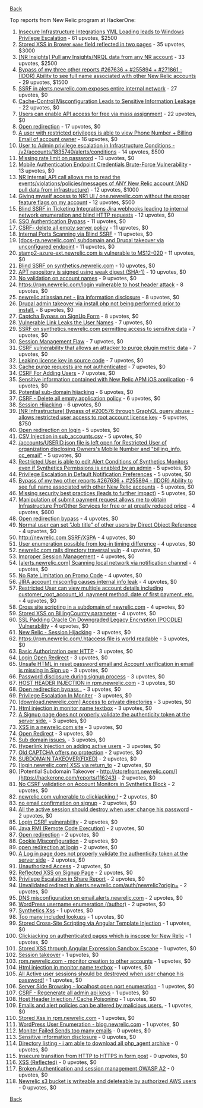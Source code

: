 [Back](../README.md)

Top reports from New Relic program at HackerOne:

1. [Insecure Infrastructure Integrations YML Loading leads to Windows Privilege Escalation](https://hackerone.com/reports/363971) - 61 upvotes, $2500
2. [Stored XSS in Brower `name` field reflected in two pages](https://hackerone.com/reports/348076) - 35 upvotes, $3000
3. [[NR Insights] Pull any Insights/NRQL data from any NR account](https://hackerone.com/reports/397137) - 33 upvotes, $2500
4. [Bypass of my three other reports #267636 + #255894 + #271861 - (IDOR) Ability to see full name associated with other New Relic accounts](https://hackerone.com/reports/320173) - 29 upvotes, $1500
5. [SSRF in alerts.newrelic.com exposes entire internal network](https://hackerone.com/reports/198690) - 27 upvotes, $0
6. [Cache-Control Misconfiguration Leads to Sensitive Information Leakage](https://hackerone.com/reports/132835) - 22 upvotes, $0
7. [Users can enable API access for free via mass assignment](https://hackerone.com/reports/267781) - 22 upvotes, $0
8. [Open redirection](https://hackerone.com/reports/207285) - 17 upvotes, $0
9. [A user with restricted privileges is able to view Phone Number + Billing Email of account owner](https://hackerone.com/reports/197059) - 16 upvotes, $0
10. [User to Admin privilege escalation in Infrastructure Conditions - /v2/accounts/1835740/alerts/conditions](https://hackerone.com/reports/300879) - 14 upvotes, $500
11. [Missing rate limit on password](https://hackerone.com/reports/138863) - 13 upvotes, $0
12. [Mobile Authentication Endpoint Credentials Brute-Force Vulnerability](https://hackerone.com/reports/127202) - 13 upvotes, $0
13. [NR Internal_API call allows me to read the events/violations/policies/messages of ANY New Relic account (AND pull data from infrastructure)](https://hackerone.com/reports/271393) - 12 upvotes, $1000
14. [Giving myself access to NR1 UI / one.newrelic.com without the proper feature flags on my account](https://hackerone.com/reports/520623) - 12 upvotes, $500
15. [Blind SSRF in Ticketing Integrations Jira webhooks leading to internal network enumeration and blind HTTP requests](https://hackerone.com/reports/344032) - 12 upvotes, $0
16. [SSO Authentication Bypass](https://hackerone.com/reports/168108) - 11 upvotes, $0
17. [CSRF- delete all empty server policy](https://hackerone.com/reports/123095) - 11 upvotes, $0
18. [Internal Ports Scanning via Blind SSRF](https://hackerone.com/reports/263169) - 11 upvotes, $0
19. [[docs-ra.newrelic.com] subdomain and Drupal takeover via unconfigured endpoint](https://hackerone.com/reports/207381) - 11 upvotes, $0
20. [stamp2-azure-ext.newrelic.com is vulnerable to MS12-020](https://hackerone.com/reports/384882) - 11 upvotes, $0
21. [Blind SSRF on synthetics.newrelic.com](https://hackerone.com/reports/141304) - 10 upvotes, $0
22. [APT repository is signed using weak digest (SHA-1)](https://hackerone.com/reports/129138) - 10 upvotes, $0
23. [No validation on account names](https://hackerone.com/reports/114796) - 9 upvotes, $0
24. [https://rpm.newrelic.com/login vulnerable to host header attack](https://hackerone.com/reports/123078) - 8 upvotes, $0
25. [newrelic.atlassian.net - jira information disclosure](https://hackerone.com/reports/197726) - 8 upvotes, $0
26. [Drupal admin takeover via install.php not being performed prior to install.](https://hackerone.com/reports/329407) - 8 upvotes, $0
27. [Captcha Bypass on SignUp Form](https://hackerone.com/reports/277300) - 8 upvotes, $0
28. [Vulnerable Link Leaks the User Names](https://hackerone.com/reports/123089) - 7 upvotes, $0
29. [SSRF on synthetics.newrelic.com permitting access to sensitive data](https://hackerone.com/reports/141682) - 7 upvotes, $0
30. [Session Management Flaw](https://hackerone.com/reports/152944) - 7 upvotes, $0
31. [CSRF vulnerability that allows an attacker to purge plugin metric data](https://hackerone.com/reports/157270) - 7 upvotes, $0
32. [Leaking license key in source code](https://hackerone.com/reports/154855) - 7 upvotes, $0
33. [Cache purge requests are not authenticated](https://hackerone.com/reports/154278) - 7 upvotes, $0
34. [CSRF For Adding Users](https://hackerone.com/reports/225326) - 7 upvotes, $0
35. [Sensitive information contained with New Relic APM iOS application](https://hackerone.com/reports/130739) - 6 upvotes, $0
36. [Potential sub-domain hijacking](https://hackerone.com/reports/178537) - 6 upvotes, $0
37. [CSRF - Delete all empty application policy](https://hackerone.com/reports/123092) - 6 upvotes, $0
38. [Session Hijacking](https://hackerone.com/reports/167460) - 6 upvotes, $0
39. [[NR Infrastructure] Bypass of #200576 through GraphQL query abuse - allows restricted user access to root account license key](https://hackerone.com/reports/276174) - 5 upvotes, $750
40. [Open redirection on login](https://hackerone.com/reports/123172) - 5 upvotes, $0
41. [CSV Injection in sub_accounts.csv](https://hackerone.com/reports/127032) - 5 upvotes, $0
42. [/accounts/USERID.json file is left open for Restricted User of organization disclosing Owners's Mobile Number and "billing_info, cc_email"](https://hackerone.com/reports/221250) - 5 upvotes, $0
43. [Restricted User is able to edit Alert Conditions of Synthetics Monitors even if Synthetics Permissions is enabled by an admin](https://hackerone.com/reports/197436) - 5 upvotes, $0
44. [Privilege Escalation in Default Notification Preferences](https://hackerone.com/reports/210298) - 5 upvotes, $0
45. [Bypass of my two other reports #267636 + #255894 - (IDOR) Ability to see full name associated with other New Relic accounts](https://hackerone.com/reports/271861) - 5 upvotes, $0
46. [Missing security best practices (leads to further impact)](https://hackerone.com/reports/385420) - 5 upvotes, $0
47. [Manipulation of submit payment request allows me to obtain Infrastructure Pro/Other Services for free or at greatly reduced price](https://hackerone.com/reports/219356) - 4 upvotes, $600
48. [Open redirection bypass](https://hackerone.com/reports/127741) - 4 upvotes, $0
49. [Normal user can set "Job title" of other users by Direct Object Reference](https://hackerone.com/reports/123435) - 4 upvotes, $0
50. [http://newrelic.com SSRF/XSPA](https://hackerone.com/reports/146875) - 4 upvotes, $0
51. [User enumeration possible from log-in timing difference](https://hackerone.com/reports/127026) - 4 upvotes, $0
52. [newrelic.com rails directory traversal vuln](https://hackerone.com/reports/134032) - 4 upvotes, $0
53. [Improper Session Management](https://hackerone.com/reports/139178) - 4 upvotes, $0
54. [[alerts.newrelic.com] Scanning local network via notification channel](https://hackerone.com/reports/153634) - 4 upvotes, $0
55. [No Rate Limitation on Promo Code](https://hackerone.com/reports/123091) - 4 upvotes, $0
56. [JIRA account misconfig causes internal info leak](https://hackerone.com/reports/139970) - 4 upvotes, $0
57. [Restricted User can view multiple account details including customer_root_account_id, payment method, date of first payment, etc.](https://hackerone.com/reports/198221) - 4 upvotes, $0
58. [Cross site scripting in a subdomain of newrelic.com](https://hackerone.com/reports/181528) - 4 upvotes, $0
59. [Stored XSS on BillingCountry parameter](https://hackerone.com/reports/182414) - 4 upvotes, $0
60. [SSL Padding Oracle On Downgraded Legacy Encryption (POODLE) Vulnerability](https://hackerone.com/reports/216271) - 4 upvotes, $0
61. [New Relic - Session Hijacking](https://hackerone.com/reports/137480) - 3 upvotes, $0
62. [https://rpm.newrelic.com/.htaccess file is world readable](https://hackerone.com/reports/123074) - 3 upvotes, $0
63. [Basic Authorization over HTTP](https://hackerone.com/reports/114870) - 3 upvotes, $0
64. [Login Open Redirect](https://hackerone.com/reports/131552) - 3 upvotes, $0
65. [Unsafe HTML in reset password email and Account verification in email is missing in Sign up](https://hackerone.com/reports/114807) - 3 upvotes, $0
66. [Password disclosure during signup process](https://hackerone.com/reports/127766) - 3 upvotes, $0
67. [HOST HEADER INJECTION in rpm.newrelic.com](https://hackerone.com/reports/167809) - 3 upvotes, $0
68. [Open redirection bypass .](https://hackerone.com/reports/144525) - 3 upvotes, $0
69. [Privilege Escalation In Moniter](https://hackerone.com/reports/139502) - 3 upvotes, $0
70. [[download.newrelic.com] Access to private directories](https://hackerone.com/reports/115922) - 3 upvotes, $0
71. [Html injection in monitor name textbox](https://hackerone.com/reports/146318) - 3 upvotes, $0
72. [A Signup page does not properly validate the authenticity token at the server side.](https://hackerone.com/reports/114799) - 3 upvotes, $0
73. [XSS in a newrelic.com site](https://hackerone.com/reports/152368) - 3 upvotes, $0
74. [Open Redirect](https://hackerone.com/reports/177485) - 3 upvotes, $0
75. [Sub domain issues.](https://hackerone.com/reports/183577) - 3 upvotes, $0
76. [Hyperlink Injection on adding active users](https://hackerone.com/reports/176494) - 3 upvotes, $0
77. [Old CAPTCHA offers no protection](https://hackerone.com/reports/127028) - 2 upvotes, $0
78. [SUBDOMAIN TAKEOVER(FIXED)](https://hackerone.com/reports/115628) - 2 upvotes, $0
79. [[login.newrelic.com] XSS via return_to](https://hackerone.com/reports/115860) - 2 upvotes, $0
80. [Potential Subdomain Takeover - http://storefront.newrelic.com/](https://hackerone.com/reports/116243) - 2 upvotes, $0
81. [No CSRF validation on Account Monitors in Synthetics Block](https://hackerone.com/reports/140275) - 2 upvotes, $0
82. [newrelic.com vulnerable to clickjacking !](https://hackerone.com/reports/123126) - 2 upvotes, $0
83. [no email confirmation on signup](https://hackerone.com/reports/123127) - 2 upvotes, $0
84. [All the active session should destroy when user change his password](https://hackerone.com/reports/123183) - 2 upvotes, $0
85. [Login CSRF vulnerability](https://hackerone.com/reports/156992) - 2 upvotes, $0
86. [Java RMI (Remote Code Execution)](https://hackerone.com/reports/163547) - 2 upvotes, $0
87. [Open redirection](https://hackerone.com/reports/132251) - 2 upvotes, $0
88. [Cookie Misconfiguration](https://hackerone.com/reports/163227) - 2 upvotes, $0
89. [open redirection at login](https://hackerone.com/reports/116315) - 2 upvotes, $0
90. [A Log in page does not properly validate the authenticity token at the server side](https://hackerone.com/reports/114797) - 2 upvotes, $0
91. [Unauthorized Access](https://hackerone.com/reports/116179) - 2 upvotes, $0
92. [Reflected XSS on Signup Page](https://hackerone.com/reports/119090) - 2 upvotes, $0
93. [Privilege Escalation in Share Report](https://hackerone.com/reports/210304) - 2 upvotes, $0
94. [Unvalidated redirect in alerts.newrelic.com/auth/newrelic?origin=](https://hackerone.com/reports/207505) - 2 upvotes, $0
95. [DNS misconfiguration on email.alerts.newrelic.com](https://hackerone.com/reports/390537) - 2 upvotes, $0
96. [WordPress username enumeration (/author)](https://hackerone.com/reports/414427) - 2 upvotes, $0
97. [Synthetics Xss](https://hackerone.com/reports/123649) - 1 upvotes, $0
98. [Too many included lookups](https://hackerone.com/reports/125400) - 1 upvotes, $0
99. [Stored Cross-Site Scripting via Angular Template Injection](https://hackerone.com/reports/132658) - 1 upvotes, $0
100. [Clickjacking on authenticated pages which is inscope for New Relic](https://hackerone.com/reports/128645) - 1 upvotes, $0
101. [Stored XSS through Angular Expression Sandbox Escape](https://hackerone.com/reports/124724) - 1 upvotes, $0
102. [Session takeover](https://hackerone.com/reports/140333) - 1 upvotes, $0
103. [rpm.newrelic.com - monitor creation to other accounts](https://hackerone.com/reports/127203) - 1 upvotes, $0
104. [Html injection in monitor name textbox](https://hackerone.com/reports/114852) - 1 upvotes, $0
105. [All Active user sessions should be destroyed when user change his password!](https://hackerone.com/reports/157450) - 1 upvotes, $0
106. [Server Side Browsing - localhost open port enumeration](https://hackerone.com/reports/122697) - 1 upvotes, $0
107. [CSRF - Regenerate all admin api keys](https://hackerone.com/reports/119148) - 1 upvotes, $0
108. [Host Header Injection / Cache Poisoning](https://hackerone.com/reports/123513) - 1 upvotes, $0
109. [Emails and alert policies can be altered by malicious users.](https://hackerone.com/reports/123120) - 1 upvotes, $0
110. [Stored Xss in rpm.newrelic.com](https://hackerone.com/reports/170241) - 1 upvotes, $0
111. [WordPress User Enumeration - blog.newrelic.com](https://hackerone.com/reports/115817) - 1 upvotes, $0
112. [Moniter Failed Sends too many emails](https://hackerone.com/reports/194952) - 0 upvotes, $0
113. [Sensitive information disclosure](https://hackerone.com/reports/207388) - 0 upvotes, $0
114. [Directory listing - i am able to download all php_agent archive](https://hackerone.com/reports/207384) - 0 upvotes, $0
115. [Insecure transition from HTTP to HTTPS in form post](https://hackerone.com/reports/123915) - 0 upvotes, $0
116. [XSS (Reflected)](https://hackerone.com/reports/176477) - 0 upvotes, $0
117. [Broken Authentication and session management OWASP A2](https://hackerone.com/reports/205309) - 0 upvotes, $0
118. [Newrelic s3 bucket is writeable and deleteable by authorized AWS users](https://hackerone.com/reports/277262) - 0 upvotes, $0


[Back](../README.md)